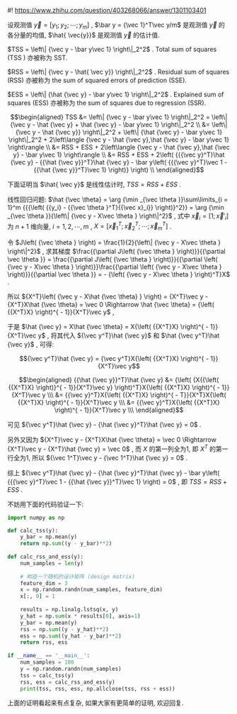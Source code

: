 #! https://www.zhihu.com/question/403268066/answer/1301103401

[comment]: <> (Answer URL: https://www.zhihu.com/question/403268066/answer/1301103401)
[comment]: <> (Question Title: 为什么 总平方和\(SST\)=残差平方和\(SSE\)+回归平方和\(SSR\) ?)
[comment]: <> (Author Name: 采石工)
[comment]: <> (Create Time: 2020-06-25 01:04:57)

设观测值  $\vec y = \left[ y_1;y_2; \cdots ;y_m \right]$  ,  $\bar y = {\vec
1}^T\vec y/m$  是观测值  $\vec y$  的各分量的均值,  $\hat{ \vec{y}}$  是观测值  $\vec y$
的估计值.

$TSS = \left\| {\vec y - \bar y\vec 1} \right\|_2^2$  . Total sum of squares
(TSS ) 亦被称为 SST.

$RSS = \left\| {\vec y - \hat{ \vec y}} \right\|_2^2$  . Residual sum of
squares (RSS) 亦被称为 the sum of squared errors of prediction (SSE).

$ESS = \left\| {\hat {\vec y} - \bar y\vec 1} \right\|_2^2$  . Explained sum
of squares (ESS) 亦被称为 the sum of squares due to regression (SSR).

$$\begin{aligned} TSS 
&= \left\| {\vec y - \bar y\vec 1} \right\|_2^2 = \left\| {\vec y - \hat {\vec y} + \hat {\vec y} - \bar y\vec 1} \right\|_2^2 \\
&= \left\| {\vec y - \hat {\vec y}} \right\|_2^2 + \left\| {\hat {\vec y} - \bar y\vec 1} \right\|_2^2 + 2\left\langle {\vec y - \hat {\vec y},\hat {\vec y} - \bar y\vec 1} \right\rangle \\
&= RSS + ESS + 2\left\langle {\vec y - \hat {\vec y},\hat {\vec y} - \bar y\vec 1} \right\rangle \\
&= RSS + ESS + 2\left( {{{\vec y}^T}\hat {\vec y} - {{\hat {\vec y}}^T}\hat {\vec y} - \bar y\left( {{{\vec y}^T}\vec 1 - {{\hat {\vec y}}^T}\vec 1} \right)} \right) \\
\end{aligned}$$

下面证明当  $\hat{ \vec y}$  是线性估计时,  $TSS = RSS + ESS$  .

线性回归问题:  $\hat {\vec \theta} = \arg {\min _{\vec \theta }}\sum\limits_{i =
1}^m {{{\left( {{y_i} - {{\vec \theta }^T}{{\vec x}_i}} \right)}^2}} = \arg
{\min _{\vec \theta }}{\left\| {\vec y - X\vec \theta } \right\|^2}$  , 式中
${\vec x_i} = \left[ {1;\vec x'_i} \right]$  为  $n+1$  维向量,  $i = 1,2, \cdots
,m$  ,  $X = \left[ {\vec x}_1^T;{\vec x}_2^T; \cdots ;{\vec x}_m^T \right]$
.

令  $J\left( {\vec \theta } \right) = \frac{1}{2}{\left\| {\vec y - X\vec
\theta } \right\|^2}$  , 求其梯度  $\frac{{\partial J\left( {\vec \theta }
\right)}}{{\partial \vec \theta }} = \frac{{\partial J\left( {\vec \theta }
\right)}}{{\partial \left( {\vec y - X\vec \theta } \right)}}\frac{{\partial
\left( {\vec y - X\vec \theta } \right)}}{{\partial \vec \theta }} = - {\left(
{\vec y - X\vec \theta } \right)^T}X$  .

所以  ${X^T}\left( {\vec y - X\hat {\vec \theta} } \right) = {X^T}\vec y -
{X^T}X\hat {\vec \theta} = \vec 0 \Rightarrow \hat {\vec \theta} = {\left(
{{X^T}X} \right)^{ - 1}}{X^T}\vec y$  ,

于是  $\hat {\vec y} = X\hat {\vec \theta} = X{\left( {{X^T}X} \right)^{ -
1}}{X^T}\vec y$  , 将其代入  ${\vec y^T}\hat {\vec y}$  和  $\hat {\vec y^T}\hat
{\vec y}$  , 可得:

$${\vec y^T}\hat {\vec y} = {\vec y^T}X{\left( {{X^T}X} \right)^{ -
1}}{X^T}\vec y$$

$$\begin{aligned} {{\hat {\vec y}}^T}\hat {\vec y} &= {\left( {X{{\left(
{{X^T}X} \right)}^{ - 1}}{X^T}\vec y} \right)^T}X{\left( {{X^T}X} \right)^{ -
1}}{X^T}\vec y \\\ &= {{\vec y}^T}X{\left( {{X^T}X} \right)^{ -
T}}{X^T}X{\left( {{X^T}X} \right)^{ - 1}}{X^T}\vec y \\\ &= {{\vec
y}^T}X{\left( {{X^T}X} \right)^{ - 1}}{X^T}\vec y \\\ \end{aligned}$$

可见  ${\vec y^T}\hat {\vec y} - {\hat {\vec y}^T}\hat {\vec y} = 0$  .

另外又因为  ${X^T}\vec y - {X^T}X\hat {\vec \theta} = \vec 0 \Rightarrow {X^T}\vec
y - {X^T}\hat {\vec y} = \vec 0$  , 而  $X$  的第一列全为1, 即  $X^T$  的第一行全为1, 所以
${\vec 1^T}\vec y - {\vec 1^T}\hat {\vec y} = 0$  .

综上  ${\vec y^T}\hat {\vec y} - {\hat {\vec y}^T}\hat {\vec y} - \bar y\left(
{{{\vec y}^T}\vec 1 - {{\hat {\vec y}}^T}\vec 1} \right) = 0$  , 即  $TSS = RSS + ESS$  .

不妨用下面的代码验证一下:

```python
import numpy as np

def calc_tss(y):
    y_bar = np.mean(y)
    return np.sum((y - y_bar)**2)
    
def calc_rss_and_ess(y):
    num_samples = len(y)
    
    # 构造一个随机的设计矩阵 (design matrix)
    feature_dim = 3
    x = np.random.randn(num_samples, feature_dim)
    x[:, 0] = 1
    
    results = np.linalg.lstsq(x, y)
    y_hat = np.sum(x * results[0], axis=1)
    y_bar = np.mean(y)
    rss = np.sum((y - y_hat)**2)
    ess = np.sum((y_hat - y_bar)**2)
    return rss, ess
    
if __name__ == '__main__':
    num_samples = 100
    y = np.random.randn(num_samples)
    tss = calc_tss(y)
    rss, ess = calc_rss_and_ess(y)
    print(tss, rss, ess, np.allclose(tss, rss + ess))
```

上面的证明看起来有点复杂, 如果大家有更简单的证明, 欢迎回复.

